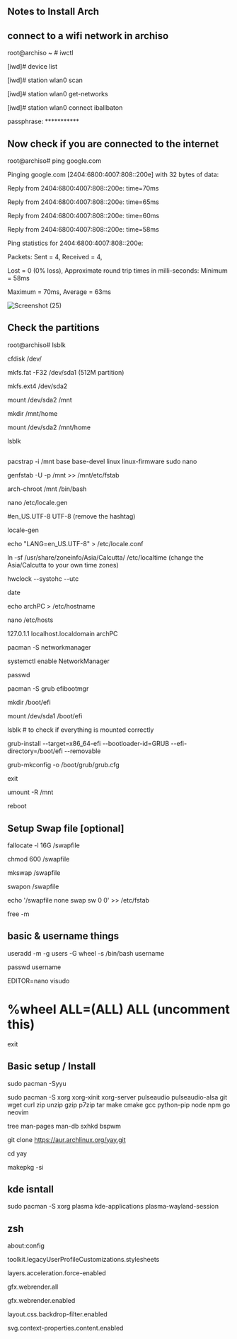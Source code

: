 ## Notes to Install Arch

##  connect to a wifi network in archiso

root@archiso ~ # iwctl

[iwd]# device list

[iwd]# station wlan0 scan

[iwd]# station wlan0 get-networks

[iwd]# station wlan0 connect iballbaton

passphrase: ***********


## Now check if you are connected to the internet

root@archiso# ping google.com

Pinging google.com [2404:6800:4007:808::200e] with 32 bytes of data:

Reply from 2404:6800:4007:808::200e: time=70ms

Reply from 2404:6800:4007:808::200e: time=65ms

Reply from 2404:6800:4007:808::200e: time=60ms

Reply from 2404:6800:4007:808::200e: time=58ms

Ping statistics for 2404:6800:4007:808::200e: 

Packets: Sent = 4, Received = 4, 

Lost = 0 (0% loss), Approximate round trip times in milli-seconds: Minimum = 58ms

Maximum = 70ms, Average = 63ms

![Screenshot (25)](https://user-images.githubusercontent.com/102450738/164955813-d23ae0f5-43c9-4c78-a20f-c9382cf06f63.png)

## Check the partitions

root@archiso# lsblk

cfdisk /dev/

mkfs.fat -F32 /dev/sda1 (512M partition)

mkfs.ext4 /dev/sda2

mount /dev/sda2 /mnt

mkdir /mnt/home

mount /dev/sda2 /mnt/home

lsblk

## 

pacstrap -i /mnt base base-devel linux linux-firmware sudo nano

genfstab -U -p /mnt >> /mnt/etc/fstab

arch-chroot /mnt /bin/bash

nano /etc/locale.gen 

#en_US.UTF-8 UTF-8 (remove the hashtag)

locale-gen

echo "LANG=en_US.UTF-8" > /etc/locale.conf

ln -sf /usr/share/zoneinfo/Asia/Calcutta/ /etc/localtime (change the Asia/Calcutta to your own time zones)

hwclock --systohc --utc

date

echo archPC > /etc/hostname

nano /etc/hosts

127.0.1.1 localhost.localdomain archPC

pacman -S networkmanager

systemctl enable NetworkManager

passwd

pacman -S grub efibootmgr

mkdir /boot/efi

mount /dev/sda1 /boot/efi

lsblk # to check if everything is mounted correctly

grub-install --target=x86_64-efi --bootloader-id=GRUB --efi-directory=/boot/efi --removable

grub-mkconfig -o /boot/grub/grub.cfg

exit

umount -R /mnt 

reboot

## Setup Swap file [optional]

fallocate -l 16G /swapfile

chmod 600 /swapfile

mkswap /swapfile

swapon /swapfile

echo '/swapfile none swap sw 0 0' >> /etc/fstab

free -m

## basic & username things

useradd -m -g users -G wheel -s /bin/bash username

passwd username

EDITOR=nano visudo

# %wheel ALL=(ALL) ALL (uncomment this)

exit

## Basic setup / Install 

sudo pacman -Syyu

sudo pacman -S xorg xorg-xinit xorg-server pulseaudio pulseaudio-alsa git wget curl zip unzip gzip p7zip tar make cmake gcc python-pip node npm go neovim 

tree man-pages man-db sxhkd bspwm

git clone https://aur.archlinux.org/yay.git

cd yay

makepkg -si

## kde isntall

sudo pacman -S xorg plasma kde-applications plasma-wayland-session

## zsh

 about:config

toolkit.legacyUserProfileCustomizations.stylesheets

layers.acceleration.force-enabled

gfx.webrender.all

gfx.webrender.enabled

layout.css.backdrop-filter.enabled

svg.context-properties.content.enabled

